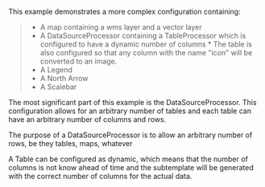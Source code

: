 This example demonstrates a more complex configuration containing:

> - A map containing a wms layer and a vector layer
> - A DataSourceProcessor containing a TableProcessor which is configured to have a dynamic number of
>   columns \* The table is also configured so that any column with the name "icon" will be converted to an image.
> - A Legend
> - A North Arrow
> - A Scalebar

The most significant part of this example is the DataSourceProcessor. This configuration allows for an
arbitrary number of tables and each table can have an arbitrary number of columns and rows.

The purpose of a DataSourceProcessor is to allow an arbitrary number of rows, be they tables, maps, whatever

A Table can be configured as dynamic, which means that the number of columns is not know ahead of time and the
subtemplate will be generated with the correct number of columns for the actual data.
